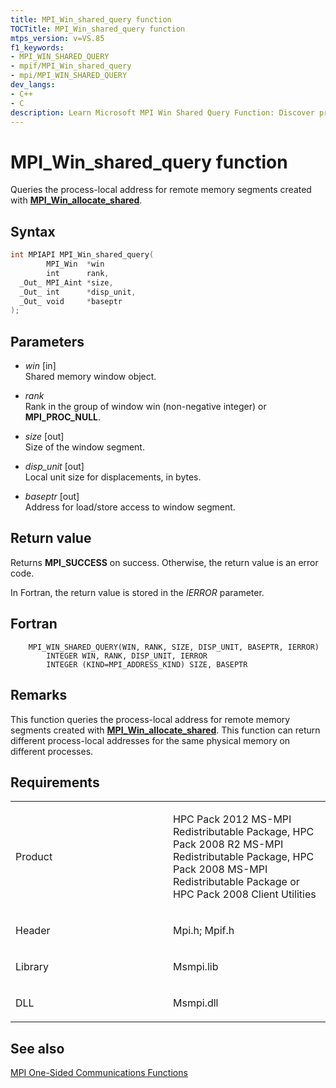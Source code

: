 ```yaml
---
title: MPI_Win_shared_query function
TOCTitle: MPI_Win_shared_query function
mtps_version: v=VS.85
f1_keywords:
- MPI_WIN_SHARED_QUERY
- mpif/MPI_Win_shared_query
- mpi/MPI_WIN_SHARED_QUERY
dev_langs:
- C++
- C
description: Learn Microsoft MPI Win Shared Query Function: Discover process-local addresses for remote memory segments with MPI_Win_allocate_shared. Boost efficiency now.
---
```


# MPI\_Win\_shared\_query function

Queries the process-local address for remote memory segments created with [**MPI\_Win\_allocate\_shared**](mpi-win-allocate-shared-function.md).

## Syntax

``` c++
int MPIAPI MPI_Win_shared_query(
        MPI_Win  *win
        int      rank,
  _Out_ MPI_Aint *size,
  _Out_ int      *disp_unit,
  _Out_ void     *baseptr
);
```

## Parameters

  - *win* \[in\]  
    Shared memory window object.

  - *rank*  
    Rank in the group of window win (non-negative integer) or **MPI\_PROC\_NULL**.

  - *size* \[out\]   
    Size of the window segment.

  - *disp\_unit*  \[out\]   
    Local unit size for displacements, in bytes.

  - *baseptr* \[out\]  
    Address for load/store access to window segment.

## Return value

Returns **MPI\_SUCCESS** on success. Otherwise, the return value is an error code.

In Fortran, the return value is stored in the *IERROR* parameter.

## Fortran

``` FORTRAN
    MPI_WIN_SHARED_QUERY(WIN, RANK, SIZE, DISP_UNIT, BASEPTR, IERROR)
        INTEGER WIN, RANK, DISP_UNIT, IERROR
        INTEGER (KIND=MPI_ADDRESS_KIND) SIZE, BASEPTR
```

## Remarks

This function queries the process-local address for remote memory segments created with [**MPI\_Win\_allocate\_shared**](mpi-win-allocate-shared-function.md). This function can return different process-local addresses for the same physical memory on different processes.

## Requirements

<table>
<colgroup>
<col style="width: 50%" />
<col style="width: 50%" />
</colgroup>
<tbody>
<tr class="odd">
<td><p>Product</p></td>
<td><p>HPC Pack 2012 MS-MPI Redistributable Package, HPC Pack 2008 R2 MS-MPI Redistributable Package, HPC Pack 2008 MS-MPI Redistributable Package or HPC Pack 2008 Client Utilities</p></td>
</tr>
<tr class="even">
<td><p>Header</p></td>
<td>Mpi.h;
Mpif.h</td>
</tr>
<tr class="odd">
<td><p>Library</p></td>
<td>Msmpi.lib</td>
</tr>
<tr class="even">
<td><p>DLL</p></td>
<td>Msmpi.dll</td>
</tr>
</tbody>
</table>


## See also

[MPI One-Sided Communications Functions](mpi-one-sided-communications-functions.md)

